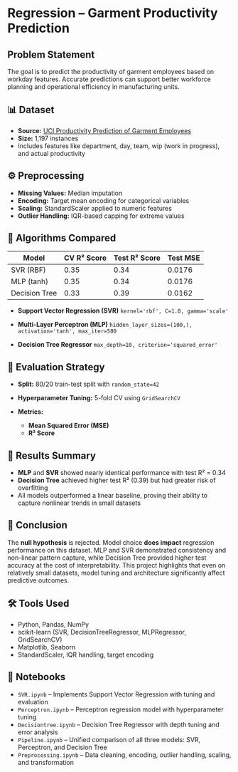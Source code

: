 # Regression – Garment Productivity Prediction

## Problem Statement

The goal is to predict the productivity of garment employees based on workday features. Accurate predictions can support better workforce planning and operational efficiency in manufacturing units.

## 📊 Dataset

* **Source:** [UCI Productivity Prediction of Garment Employees](https://archive.ics.uci.edu/dataset/597/productivity+prediction+of+garment+employees)
* **Size:** 1,197 instances
* Includes features like department, day, team, wip (work in progress), and actual productivity

## ⚙️ Preprocessing

* **Missing Values:** Median imputation
* **Encoding:** Target mean encoding for categorical variables
* **Scaling:** StandardScaler applied to numeric features
* **Outlier Handling:** IQR-based capping for extreme values

## 🧪 Algorithms Compared

| Model         | CV R² Score | Test R² Score | Test MSE |
| ------------- | ----------- | ------------- | -------- |
| SVR (RBF)     | 0.35        | 0.34          | 0.0176   |
| MLP (tanh)    | 0.35        | 0.34          | 0.0176   |
| Decision Tree | 0.33        | 0.39          | 0.0162   |

* **Support Vector Regression (SVR)**
  `kernel='rbf', C=1.0, gamma='scale'`

* **Multi-Layer Perceptron (MLP)**
  `hidden_layer_sizes=(100,), activation='tanh', max_iter=500`

* **Decision Tree Regressor**
  `max_depth=10, criterion='squared_error'`

## 🧪 Evaluation Strategy

* **Split:** 80/20 train-test split with `random_state=42`
* **Hyperparameter Tuning:** 5-fold CV using `GridSearchCV`
* **Metrics:**

  * **Mean Squared Error (MSE)**
  * **R² Score**

## 📌 Results Summary

* **MLP** and **SVR** showed nearly identical performance with test R² = 0.34
* **Decision Tree** achieved higher test R² (0.39) but had greater risk of overfitting
* All models outperformed a linear baseline, proving their ability to capture nonlinear trends in small datasets

## 🧪 Conclusion

The **null hypothesis** is rejected. Model choice **does impact** regression performance on this dataset.
MLP and SVR demonstrated consistency and non-linear pattern capture, while Decision Tree provided higher test accuracy at the cost of interpretability. This project highlights that even on relatively small datasets, model tuning and architecture significantly affect predictive outcomes.

## 🛠️ Tools Used

* Python, Pandas, NumPy
* scikit-learn (SVR, DecisionTreeRegressor, MLPRegressor, GridSearchCV)
* Matplotlib, Seaborn
* StandardScaler, IQR handling, target encoding

## 📁 Notebooks

* `SVR.ipynb` – Implements Support Vector Regression with tuning and evaluation
* `Perceptron.ipynb` – Perceptron regression model with hyperparameter tuning
* `Decisiontree.ipynb` – Decision Tree Regressor with depth tuning and error analysis
* `Pipeline.ipynb` – Unified comparison of all three models: SVR, Perceptron, and Decision Tree
* `Preprocessing.ipynb` – Data cleaning, encoding, outlier handling, scaling, and transformation
